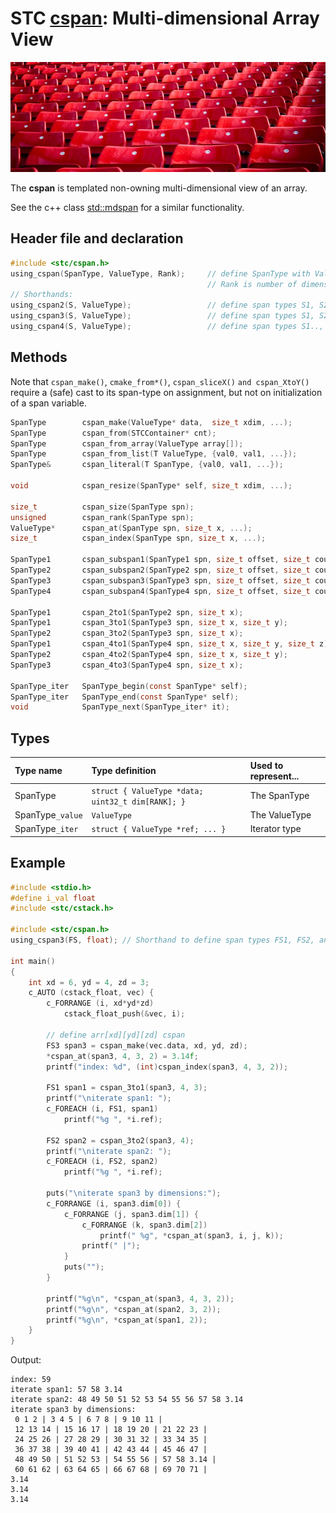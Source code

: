 # STC [cspan](../include/stc/cspan.h): Multi-dimensional Array View
![Array](pics/array.jpg)

The **cspan** is templated non-owning multi-dimensional view of an array. 

See the c++ class [std::mdspan](https://en.cppreference.com/w/cpp/container/mdspan) for a similar functionality.

## Header file and declaration

```c
#include <stc/cspan.h>
using_cspan(SpanType, ValueType, Rank);     // define SpanType with ValueType elements.
                                            // Rank is number of dimensions (max 4)
// Shorthands:
using_cspan2(S, ValueType);                 // define span types S1, S2 with Ranks 1, 2.
using_cspan3(S, ValueType);                 // define span types S1, S2, S3 with Ranks 1, 2, 3.
using_cspan4(S, ValueType);                 // define span types S1.., S4 with Ranks 1, 2, 3, 4.
```
## Methods
Note that `cspan_make()`, `cmake_from*()`, `cspan_sliceX()` `and cspan_XtoY()` require a (safe) cast to its span-type
on assignment, but not on initialization of a span variable.
```c
SpanType        cspan_make(ValueType* data,  size_t xdim, ...);             // make N-dimensional cspan
SpanType        cspan_from(STCContainer* cnt);                              // create a 1D cspan from a compatible STC container
SpanType        cspan_from_array(ValueType array[]);                        // create a 1D cspan from a C array
SpanType        cspan_from_list(T ValueType, {val0, val1, ...});            // create a 1D cspan from an initializer list
SpanType&       cspan_literal(T SpanType, {val0, val1, ...});               // create a 1D cspan compound literal from init list 

void            cspan_resize(SpanType* self, size_t xdim, ...);             // change the extent of each dimension

size_t          cspan_size(SpanType spn);                                   // return number of elements
unsigned        cspan_rank(SpanType spn);                                   // return number of dimensions
ValueType*      cspan_at(SpanType spn, size_t x, ...);                      // access element
size_t          cspan_index(SpanType spn, size_t x, ...);                   // index of element

SpanType1       cspan_subspan1(SpanType1 spn, size_t offset, size_t count); // get a slice of a 1D cspan
SpanType2       cspan_subspan2(SpanType2 spn, size_t offset, size_t count); // get a slice of a 2D cspan
SpanType3       cspan_subspan3(SpanType3 spn, size_t offset, size_t count); // get a slice of a 3D cspan
SpanType4       cspan_subspan4(SpanType4 spn, size_t offset, size_t count); // get a slice of a 4D cspan

SpanType1       cspan_2to1(SpanType2 spn, size_t x);                        // return a 1D subspan
SpanType1       cspan_3to1(SpanType3 spn, size_t x, size_t y);              // return a 1D subspan
SpanType2       cspan_3to2(SpanType3 spn, size_t x);                        // return a 2D subspan
SpanType1       cspan_4to1(SpanType4 spn, size_t x, size_t y, size_t z);    // return a 1D subspan
SpanType2       cspan_4to2(SpanType4 spn, size_t x, size_t y);              // return a 2D subspan
SpanType3       cspan_4to3(SpanType4 spn, size_t x);                        // return a 3D subspan

SpanType_iter   SpanType_begin(const SpanType* self);
SpanType_iter   SpanType_end(const SpanType* self);
void            SpanType_next(SpanType_iter* it);
```
## Types

| Type name        | Type definition                                      | Used to represent... |
|:-----------------|:-----------------------------------------------------|:---------------------|
| SpanType         | `struct { ValueType *data; uint32_t dim[RANK]; }`    | The SpanType         |
| SpanType`_value` | `ValueType`                                          | The ValueType        |
| SpanType`_iter`  | `struct { ValueType *ref; ... }`                     | Iterator type        |

## Example
```c
#include <stdio.h>
#define i_val float
#include <stc/cstack.h>

#include <stc/cspan.h>
using_cspan3(FS, float); // Shorthand to define span types FS1, FS2, and FS3.

int main()
{
    int xd = 6, yd = 4, zd = 3;
    c_AUTO (cstack_float, vec) {
        c_FORRANGE (i, xd*yd*zd)
            cstack_float_push(&vec, i);

        // define arr[xd][yd][zd] cspan
        FS3 span3 = cspan_make(vec.data, xd, yd, zd);
        *cspan_at(span3, 4, 3, 2) = 3.14f;
        printf("index: %d", (int)cspan_index(span3, 4, 3, 2));

        FS1 span1 = cspan_3to1(span3, 4, 3);
        printf("\niterate span1: ");
        c_FOREACH (i, FS1, span1)
            printf("%g ", *i.ref);

        FS2 span2 = cspan_3to2(span3, 4);
        printf("\niterate span2: ");
        c_FOREACH (i, FS2, span2)
            printf("%g ", *i.ref);

        puts("\niterate span3 by dimensions:");
        c_FORRANGE (i, span3.dim[0]) {
            c_FORRANGE (j, span3.dim[1]) {
                c_FORRANGE (k, span3.dim[2])
                    printf(" %g", *cspan_at(span3, i, j, k));
                printf(" |");
            }
            puts("");
        }

        printf("%g\n", *cspan_at(span3, 4, 3, 2));
        printf("%g\n", *cspan_at(span2, 3, 2));
        printf("%g\n", *cspan_at(span1, 2));
    }
}
```
Output:
```
index: 59
iterate span1: 57 58 3.14
iterate span2: 48 49 50 51 52 53 54 55 56 57 58 3.14
iterate span3 by dimensions:
 0 1 2 | 3 4 5 | 6 7 8 | 9 10 11 |
 12 13 14 | 15 16 17 | 18 19 20 | 21 22 23 |
 24 25 26 | 27 28 29 | 30 31 32 | 33 34 35 |
 36 37 38 | 39 40 41 | 42 43 44 | 45 46 47 |
 48 49 50 | 51 52 53 | 54 55 56 | 57 58 3.14 |
 60 61 62 | 63 64 65 | 66 67 68 | 69 70 71 |
3.14
3.14
3.14
```

